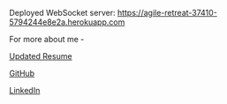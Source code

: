 Deployed WebSocket server: https://agile-retreat-37410-5794244e8e2a.herokuapp.com

For more about me -

[Updated Resume](https://drive.google.com/file/d/1yItilGY6jOnifWbjh6zU2k3vgeNxS5rg/view?usp=sharing) 

[GitHub](https://github.com/kartikson1)

[LinkedIn](https://www.linkedin.com/in/kartikson1/)
